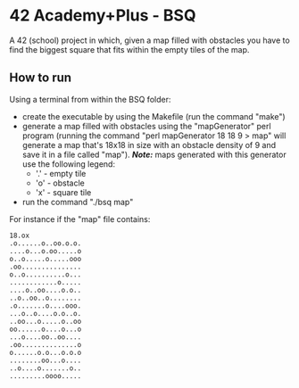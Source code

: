 # 42 Academy+Plus - BSQ
A 42 (school) project in which, given a map filled with obstacles you have to find the biggest square that fits within the empty tiles of the map.

## How to run

Using a terminal from within the BSQ folder:
- create the executable by using the Makefile (run the command "make")
- generate a map filled with obstacles using the "mapGenerator" perl program (running the command "perl mapGenerator 18 18 9 > map" will generate a map that's 18x18 in size with an obstacle density of 9 and save it in a file called "map"). ***Note:*** maps generated with this generator use the following legend:
  - '.' - empty tile
  - 'o' - obstacle
  - 'x' - square tile
- run the command "./bsq map"

For instance if the "map" file contains:

```
18.ox
.o......o..oo.o.o.
....o...o.oo.....o
o..o.....o.....ooo
.oo...............
o..o..........o...
............o.....
....o..oo....o.o..
..o..oo..o........
.o.......o....ooo.
...o..o....o.o..o.
..oo...o.....o..oo
oo......o....o...o
...o....oo..oo....
.oo..............o
o......o.o...o.o.o
........oo...o....
..o....o.......o..
.........oooo.....
